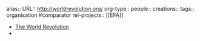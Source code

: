 alias::
URL:: http://worldrevolution.org/
org-type::
people::
creations:: 
tags:: organisation #comparator 
rel-projects:: [[EFA]] 



- [The World Revolution](http://worldrevolution.org/)
-